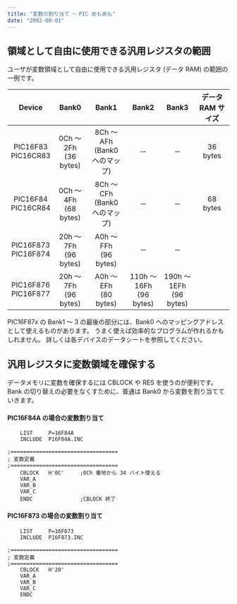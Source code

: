 ```yaml
---
title: "変数の割り当て ─ PIC めもめも"
date: "2002-08-01"
---
```


領域として自由に使用できる汎用レジスタの範囲
----

ユーザが変数領域として自由に使用できる汎用レジスタ (データ RAM) の範囲の一例です。

| Device | Bank0 | Bank1 | Bank2 | Bank3 | データ RAM サイズ |
| :----: | :----: | :----: | :----: | :----: | :----: |
| PIC16F83<BR>PIC16CR83 | 0Ch ～ 2Fh<BR>(36 bytes) | 8Ch ～ AFh<BR>(Bank0 へのマップ) | ─ | ─ | 36 bytes
| PIC16F84<BR>PIC16CR84 | 0Ch ～ 4Fh<BR>(68 bytes) | 8Ch ～ CFh<BR>(Bank0 へのマップ) | ─ | ─ | 68 bytes
| PIC16F873<BR>PIC16F874 | 20h ～ 7Fh<BR>(96 bytes) | A0h ～ FFh<BR>(96 bytes) | ─ | ─ |
| PIC16F876<BR>PIC16F877 | 20h ～ 7Fh<BR>(96 bytes) | A0h ～ EFh<BR>(80 bytes) | 110h ～ 16Fh<BR>(96 bytes) | 190h ～ 1EFh<BR>(96 bytes) |

PIC16F87x の Bank1 ～ 3 の最後の部分には、Bank0 へのマッピングアドレスとして使えるものがあります。
うまく使えば効率的なプログラムが作れるかもしれません。
詳しくは各デバイスのデータシートを参照してください。


汎用レジスタに変数領域を確保する
----

データメモリに変数を確保するには CBLOCK や RES を使うのが便利です。
Bank の切り替えの必要をなくすために、普通は Bank0 から変数を割り当てていきます。

#### PIC16F84A の場合の変数割り当て

~~~
    LIST     P=16F84A
    INCLUDE  P16F84A.INC

;==================================
; 変数定義
;==================================
	CBLOCK   H'0C'     ;0Ch 番地から 34 バイト使える
	VAR_A
	VAR_B
	VAR_C
	ENDC               ;CBLOCK 終了
~~~

#### PIC16F873 の場合の変数割り当て

~~~
    LIST     P=16F873
    INCLUDE  P16F873.INC

;==================================
; 変数定義
;==================================
	CBLOCK   H'20'
	VAR_A
	VAR_B
	VAR_C
	ENDC
~~~

